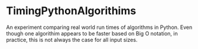 # TimingPythonAlgorithims
An experiment comparing real world run times of algorithms in Python. Even though one algorithim appears to be faster based on Big O notation, in practice, this is not always the case for all input sizes.

